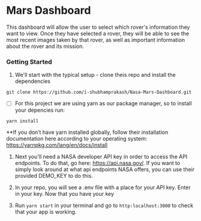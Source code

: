 # Mars Dashboard

This dashboard will allow the user to select which rover's information they want to view. Once they have selected a rover, they will be able to see the most recent images taken by that rover, as well as important information about the rover and its mission.

### Getting Started

1. We'll start with the typical setup - clone theis repo and install the dependencies


```git clone https://github.com/i-shubhamprakash/Nasa-Mars-Dashboard.git```

 - [ ] For this project we are using yarn as our package manager, so to install your depencies run:

```yarn install```

**If you don’t have yarn installed globally, follow their installation documentation here according to your operating system: https://yarnpkg.com/lang/en/docs/install

1. Next you'll need a NASA developer API key in order to access the API endpoints. To do that, go here: https://api.nasa.gov/. If you want to simply look around at what api endpoints NASA offers, you can use their provided DEMO_KEY to do this.

2. In your repo, you will see a .env file with a place for your API key. Enter in your key. Now that you have your key

3. Run `yarn start` in your terminal and go to `http:localhost:3000` to check that your app is working.
